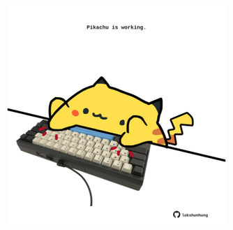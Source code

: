 <!-- built at 05/08/2024, 14:00:44 UTC -->
<p align="center">
  <img width="500" height="500" src="./ReadmeImage.svg">
</p>
